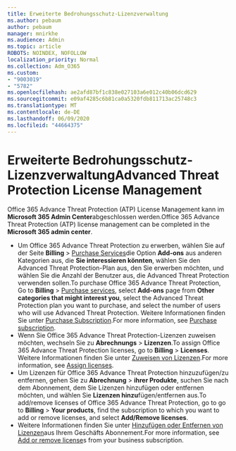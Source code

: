 ```yaml
---
title: Erweiterte Bedrohungsschutz-Lizenzverwaltung
ms.author: pebaum
author: pebaum
manager: mnirkhe
ms.audience: Admin
ms.topic: article
ROBOTS: NOINDEX, NOFOLLOW
localization_priority: Normal
ms.collection: Adm_O365
ms.custom:
- "9003019"
- "5782"
ms.openlocfilehash: ae2afd87bf1c838e027103a6e012c40b06dcd629
ms.sourcegitcommit: e09af4285c6b81ca0a5320fdb811713ac25748c3
ms.translationtype: MT
ms.contentlocale: de-DE
ms.lasthandoff: 06/09/2020
ms.locfileid: "44664375"
---
```

# <a name="advanced-threat-protection-license-management"></a><span data-ttu-id="076e8-102">Erweiterte Bedrohungsschutz-Lizenzverwaltung</span><span class="sxs-lookup"><span data-stu-id="076e8-102">Advanced Threat Protection License Management</span></span>

<span data-ttu-id="076e8-103">Office 365 Advance Threat Protection (ATP) License Management kann im **Microsoft 365 Admin Center**abgeschlossen werden.</span><span class="sxs-lookup"><span data-stu-id="076e8-103">Office 365 Advance Threat Protection (ATP) license management can be completed in the  **Microsoft 365 admin center**.</span></span>

- <span data-ttu-id="076e8-104">Um Office 365 Advance Threat Protection zu erwerben, wählen Sie auf der Seite **Billing**  >  [Purchase Services](https://go.microsoft.com/fwlink/p/?linkid=868433)die Option **Add-ons** aus anderen Kategorien aus, die **Sie interessieren könnten**, wählen Sie den Advanced Threat Protection-Plan aus, den Sie erwerben möchten, und wählen Sie die Anzahl der Benutzer aus, die Advanced Threat Protection verwenden sollen.</span><span class="sxs-lookup"><span data-stu-id="076e8-104">To purchase Office 365 Advance Threat Protection, Go to  **Billing** > [Purchase services](https://go.microsoft.com/fwlink/p/?linkid=868433), select **Add-ons** page from  **Other categories that might interest you**, select the Advanced Threat Protection plan you want to purchase, and select the number of users who will use Advanced Threat Protection.</span></span> <span data-ttu-id="076e8-105">Weitere Informationen finden Sie unter [Purchase Subscription](https://docs.microsoft.com/microsoft-365/commerce/subscriptions/upgrade-to-different-plan).</span><span class="sxs-lookup"><span data-stu-id="076e8-105">For more information, see [Purchase subscription](https://docs.microsoft.com/microsoft-365/commerce/subscriptions/upgrade-to-different-plan).</span></span>
- <span data-ttu-id="076e8-106">Wenn Sie Office 365 Advance Threat Protection-Lizenzen zuweisen möchten, wechseln Sie zu **Abrechnungs**  >  **Lizenzen**.</span><span class="sxs-lookup"><span data-stu-id="076e8-106">To assign Office 365 Advance Threat Protection licenses, go to **Billing** > **Licenses**.</span></span> <span data-ttu-id="076e8-107">Weitere Informationen finden Sie unter [Zuweisen von Lizenzen](https://docs.microsoft.com/microsoft-365/admin/manage/assign-licenses-to-users).</span><span class="sxs-lookup"><span data-stu-id="076e8-107">For more information, see  [Assign licenses](https://docs.microsoft.com/microsoft-365/admin/manage/assign-licenses-to-users).</span></span>  
- <span data-ttu-id="076e8-108">Um Lizenzen für Office 365 Advance Threat Protection hinzuzufügen/zu entfernen, gehen Sie zu **Abrechnung**  >  **ihrer Produkte**, suchen Sie nach dem Abonnement, dem Sie Lizenzen hinzufügen oder entfernen möchten, und wählen Sie **Lizenzen hinzu**fügen/entfernen aus.</span><span class="sxs-lookup"><span data-stu-id="076e8-108">To add/remove licenses of Office 365 Advance Threat Protection, go to go to **Billing** > **Your products**, find the subscription to which you want to add or remove licenses, and select **Add/Remove licenses**.</span></span>  
- <span data-ttu-id="076e8-109">Weitere Informationen finden Sie unter [Hinzufügen oder Entfernen von Lizenzen](https://docs.microsoft.com/microsoft-365/commerce/licenses/buy-licenses?view=o365-worldwide#add-or-remove-licenses-for-your-business-subscription)aus Ihrem Geschäfts Abonnement.</span><span class="sxs-lookup"><span data-stu-id="076e8-109">For more information, see [Add or remove license](https://docs.microsoft.com/microsoft-365/commerce/licenses/buy-licenses?view=o365-worldwide#add-or-remove-licenses-for-your-business-subscription)s from your business subscription.</span></span>
